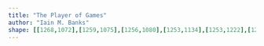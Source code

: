 ```yaml
---
title: "The Player of Games"
author: "Iain M. Banks"
shape: [[1268,1072],[1259,1075],[1256,1080],[1253,1134],[1253,1222],[1249,1316],[1242,1729],[1235,1930],[1233,2104],[1236,2109],[1242,2111],[1299,2112],[1321,2114],[1354,2114],[1362,2109],[1365,2099],[1365,2021],[1369,1972],[1368,1958],[1370,1918],[1372,1905],[1375,1783],[1377,1764],[1377,1670],[1379,1647],[1381,1441],[1389,1081],[1384,1076],[1371,1074],[1309,1072]]
---
```

